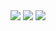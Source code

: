 <div align="center">
  <img src="https://github-readme-stats.vercel.app/api?username=shikukuya&show_icons=true&theme=dark&count_private=false">
  <img src="https://github-readme-stats.vercel.app/api/top-langs/?username=shikukuya&theme=dark&layout=compact">
  <img src="https://metrics.lecoq.io/shikukuya?template=classic&config.timezone=Asia%2FShanghai">
</div>
